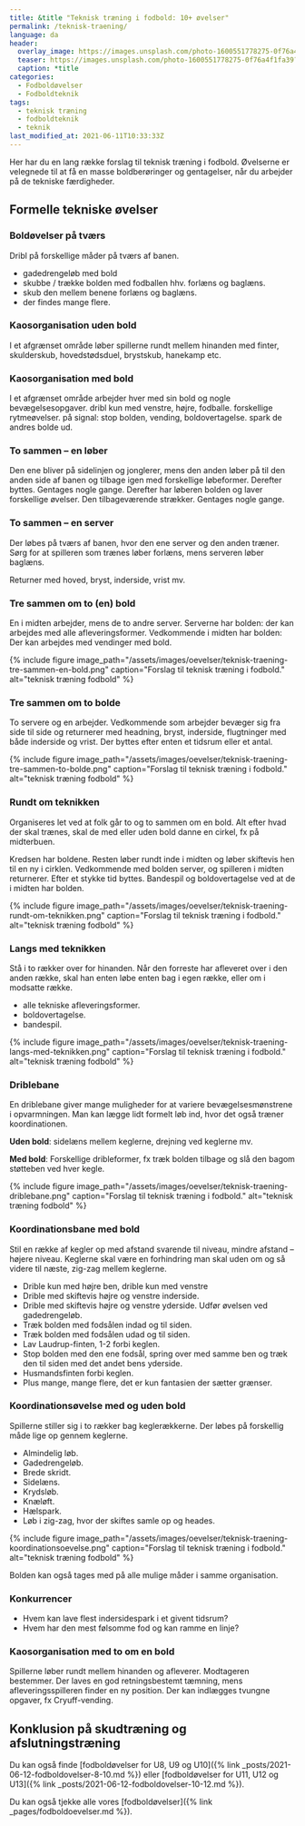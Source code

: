 ```yaml
---
title: &title "Teknisk træning i fodbold: 10+ øvelser"
permalink: /teknisk-traening/
language: da
header:
  overlay_image: https://images.unsplash.com/photo-1600551778275-0f76a4f1fa39?ixid=MnwxMjA3fDB8MHxwaG90by1wYWdlfHx8fGVufDB8fHx8&ixlib=rb-1.2.1&auto=format&fit=crop&h=600&w=1200&q=10
  teaser: https://images.unsplash.com/photo-1600551778275-0f76a4f1fa39?ixid=MnwxMjA3fDB8MHxwaG90by1wYWdlfHx8fGVufDB8fHx8&ixlib=rb-1.2.1&auto=format&fit=crop&h=300&w=400&q=10
  caption: *title
categories:
  - Fodboldøvelser
  - Fodboldteknik
tags:
  - teknisk træning
  - fodboldteknik
  - teknik
last_modified_at: 2021-06-11T10:33:33Z
---
```


Her har du en lang række forslag til teknisk træning i fodbold. Øvelserne er velegnede til at få en masse boldberøringer og gentagelser, når du arbejder på de tekniske færdigheder.

## Formelle tekniske øvelser

### Boldøvelser på tværs

Dribl på forskellige måder på tværs af banen.

- gadedrengeløb med bold
- skubbe / trække bolden med fodballen hhv. forlæns og baglæns.
- skub den mellem benene forlæns og baglæns.
- der findes mange flere.

### Kaosorganisation uden bold

I et afgrænset område løber spillerne rundt mellem hinanden med finter, skulderskub, hovedstødsduel, brystskub, hanekamp etc.

### Kaosorganisation med bold

I et afgrænset område arbejder hver med sin bold og nogle bevægelsesopgaver.
dribl kun med venstre, højre, fodballe.
forskellige rytmeøvelser.
på signal: stop bolden, vending, boldovertagelse.
spark de andres bolde ud.

### To sammen – en løber

Den ene bliver på sidelinjen og jonglerer, mens den anden løber på til den anden side af banen og tilbage igen med forskellige løbeformer. Derefter byttes. Gentages nogle gange.
Derefter har løberen bolden og laver forskellige øvelser. Den tilbageværende strækker. Gentages nogle gange.

### To sammen – en server

Der løbes på tværs af banen, hvor den ene server og den anden træner. Sørg for at spilleren som trænes løber forlæns, mens serveren løber baglæns.

Returner med hoved, bryst, inderside, vrist mv.

### Tre sammen om to (en) bold

En i midten arbejder, mens de to andre server.
Serverne har bolden: der kan arbejdes med alle afleveringsformer.
Vedkommende i midten har bolden: Der kan arbejdes med vendinger med bold.

{% include figure image_path="/assets/images/oevelser/teknisk-traening-tre-sammen-en-bold.png" caption="Forslag til teknisk træning i fodbold." alt="teknisk træning fodbold" %}

### Tre sammen om to bolde

To servere og en arbejder. Vedkommende som arbejder bevæger sig fra side til side og returnerer med headning, bryst, inderside, flugtninger med både inderside og vrist. Der byttes efter enten et tidsrum eller et antal.

{% include figure image_path="/assets/images/oevelser/teknisk-traening-tre-sammen-to-bolde.png" caption="Forslag til teknisk træning i fodbold." alt="teknisk træning fodbold" %}

### Rundt om teknikken

Organiseres let ved at folk går to og to sammen om en bold. Alt efter hvad der skal trænes, skal de med eller uden bold danne en cirkel, fx på midterbuen.

Kredsen har boldene. Resten løber rundt inde i midten og løber skiftevis hen til en ny i cirklen. Vedkommende med bolden server, og spilleren i midten returnerer. Efter et stykke tid byttes.
Bandespil og boldovertagelse ved at de i midten har bolden.

{% include figure image_path="/assets/images/oevelser/teknisk-traening-rundt-om-teknikken.png" caption="Forslag til teknisk træning i fodbold." alt="teknisk træning fodbold" %}

### Langs med teknikken

Stå i to rækker over for hinanden. Når den forreste har afleveret over i den anden række, skal han enten løbe enten bag i egen række, eller om i modsatte række.

- alle tekniske afleveringsformer.
- boldovertagelse.
- bandespil.

{% include figure image_path="/assets/images/oevelser/teknisk-traening-langs-med-teknikken.png" caption="Forslag til teknisk træning i fodbold." alt="teknisk træning fodbold" %}

### Driblebane

En driblebane giver mange muligheder for at variere bevægelsesmønstrene i opvarmningen. Man kan lægge lidt formelt løb ind, hvor det også træner koordinationen.

**Uden bold**: sidelæns mellem keglerne, drejning ved keglerne mv.

**Med bold**: Forskellige dribleformer, fx træk bolden tilbage og slå den bagom støtteben ved hver kegle.

{% include figure image_path="/assets/images/oevelser/teknisk-traening-driblebane.png" caption="Forslag til teknisk træning i fodbold." alt="teknisk træning fodbold" %}

### Koordinationsbane med bold

Stil en række af kegler op med afstand svarende til niveau, mindre afstand – højere niveau.
Keglerne skal være en forhindring man skal uden om og så videre til næste, zig-zag mellem keglerne.

- Drible kun med højre ben, drible kun med venstre
- Drible med skiftevis højre og venstre inderside.
- Drible med skiftevis højre og venstre yderside. Udfør øvelsen ved gadedrengeløb.
- Træk bolden med fodsålen indad og til siden.
- Træk bolden med fodsålen udad og til siden.
- Lav Laudrup-finten, 1-2 forbi keglen.
- Stop bolden med den ene fodsål, spring over med samme ben og træk den til siden med det andet bens yderside.
- Husmandsfinten forbi keglen.
- Plus mange, mange flere, det er kun fantasien der sætter grænser.

### Koordinationsøvelse med og uden bold

Spillerne stiller sig i to rækker bag keglerækkerne. Der løbes på forskellig måde lige op gennem keglerne.

- Almindelig løb.
- Gadedrengeløb.
- Brede skridt.
- Sidelæns.
- Krydsløb.
- Knæløft.
- Hælspark.
- Løb i zig-zag, hvor der skiftes samle op og heades.

{% include figure image_path="/assets/images/oevelser/teknisk-traening-koordinationsoevelse.png" caption="Forslag til teknisk træning i fodbold." alt="teknisk træning fodbold" %}

Bolden kan også tages med på alle mulige måder i samme organisation.

### Konkurrencer

- Hvem kan lave flest indersidespark i et givent tidsrum?
- Hvem har den mest følsomme fod og kan ramme en linje?

### Kaosorganisation med to om en bold

Spillerne løber rundt mellem hinanden og afleverer. Modtageren bestemmer. Der laves en god retningsbestemt tæmning, mens afleveringsspilleren finder en ny position. Der kan indlægges tvungne opgaver, fx Cryuff-vending.

## Konklusion på skudtræning og afslutningstræning

Du kan også finde [fodboldøvelser for U8, U9 og U10]({% link _posts/2021-06-12-fodboldovelser-8-10.md %}) eller [fodboldøvelser for U11, U12 og U13]({% link _posts/2021-06-12-fodboldovelser-10-12.md %}).

Du kan også tjekke alle vores [fodboldøvelser]({% link _pages/fodboldoevelser.md %}).
